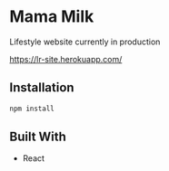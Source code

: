 
# Mama Milk 

Lifestyle website currently in production

https://lr-site.herokuapp.com/

## Installation
```bash
npm install
```
## Built With
* React
